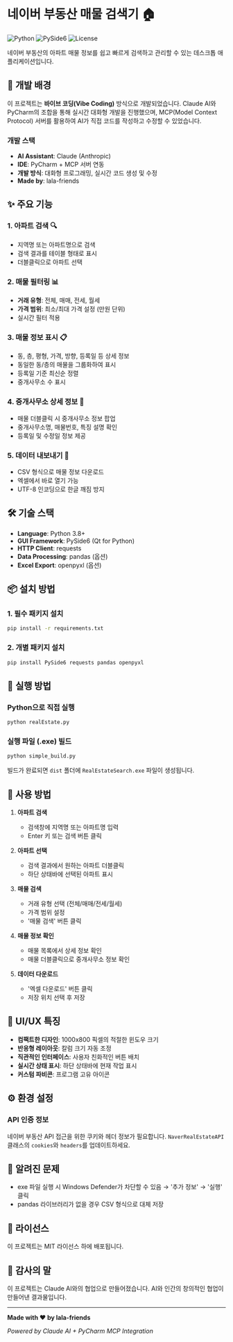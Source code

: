 # 네이버 부동산 매물 검색기 🏠

![Python](https://img.shields.io/badge/python-v3.8+-blue.svg)
![PySide6](https://img.shields.io/badge/PySide6-GUI-green.svg)
![License](https://img.shields.io/badge/license-MIT-orange.svg)

네이버 부동산의 아파트 매물 정보를 쉽고 빠르게 검색하고 관리할 수 있는 데스크톱 애플리케이션입니다.

## 🚀 개발 배경

이 프로젝트는 **바이브 코딩(Vibe Coding)** 방식으로 개발되었습니다. Claude AI와 PyCharm의 조합을 통해 실시간 대화형 개발을 진행했으며, MCP(Model Context Protocol) 서버를 활용하여 AI가 직접 코드를 작성하고 수정할 수 있었습니다.

### 개발 스택
- **AI Assistant**: Claude (Anthropic)
- **IDE**: PyCharm + MCP 서버 연동
- **개발 방식**: 대화형 프로그래밍, 실시간 코드 생성 및 수정
- **Made by**: lala-friends

## ✨ 주요 기능

### 1. 아파트 검색 🔍
- 지역명 또는 아파트명으로 검색
- 검색 결과를 테이블 형태로 표시
- 더블클릭으로 아파트 선택

### 2. 매물 필터링 📊
- **거래 유형**: 전체, 매매, 전세, 월세
- **가격 범위**: 최소/최대 가격 설정 (만원 단위)
- 실시간 필터 적용

### 3. 매물 정보 표시 📋
- 동, 층, 평형, 가격, 방향, 등록일 등 상세 정보
- 동일한 동/층의 매물을 그룹화하여 표시
- 등록일 기준 최신순 정렬
- 중개사무소 수 표시

### 4. 중개사무소 상세 정보 🏢
- 매물 더블클릭 시 중개사무소 정보 팝업
- 중개사무소명, 매물번호, 특징 설명 확인
- 등록일 및 수정일 정보 제공

### 5. 데이터 내보내기 💾
- CSV 형식으로 매물 정보 다운로드
- 엑셀에서 바로 열기 가능
- UTF-8 인코딩으로 한글 깨짐 방지

## 🛠️ 기술 스택

- **Language**: Python 3.8+
- **GUI Framework**: PySide6 (Qt for Python)
- **HTTP Client**: requests
- **Data Processing**: pandas (옵션)
- **Excel Export**: openpyxl (옵션)

## 📦 설치 방법

### 1. 필수 패키지 설치
```bash
pip install -r requirements.txt
```

### 2. 개별 패키지 설치
```bash
pip install PySide6 requests pandas openpyxl
```

## 🚀 실행 방법

### Python으로 직접 실행
```bash
python realEstate.py
```

### 실행 파일 (.exe) 빌드
```bash
python simple_build.py
```
빌드가 완료되면 `dist` 폴더에 `RealEstateSearch.exe` 파일이 생성됩니다.

## 📱 사용 방법

1. **아파트 검색**
   - 검색창에 지역명 또는 아파트명 입력
   - Enter 키 또는 검색 버튼 클릭

2. **아파트 선택**
   - 검색 결과에서 원하는 아파트 더블클릭
   - 하단 상태바에 선택된 아파트 표시

3. **매물 검색**
   - 거래 유형 선택 (전체/매매/전세/월세)
   - 가격 범위 설정
   - '매물 검색' 버튼 클릭

4. **매물 정보 확인**
   - 매물 목록에서 상세 정보 확인
   - 매물 더블클릭으로 중개사무소 정보 확인

5. **데이터 다운로드**
   - '엑셀 다운로드' 버튼 클릭
   - 저장 위치 선택 후 저장

## 🎨 UI/UX 특징

- **컴팩트한 디자인**: 1000x800 픽셀의 적절한 윈도우 크기
- **반응형 레이아웃**: 칼럼 크기 자동 조정
- **직관적인 인터페이스**: 사용자 친화적인 버튼 배치
- **실시간 상태 표시**: 하단 상태바에 현재 작업 표시
- **커스텀 파비콘**: 프로그램 고유 아이콘

## ⚙️ 환경 설정

### API 인증 정보
네이버 부동산 API 접근을 위한 쿠키와 헤더 정보가 필요합니다. `NaverRealEstateAPI` 클래스의 `cookies`와 `headers`를 업데이트하세요.

## 🐛 알려진 문제

- exe 파일 실행 시 Windows Defender가 차단할 수 있음 → '추가 정보' → '실행' 클릭
- pandas 라이브러리가 없을 경우 CSV 형식으로 대체 저장

## 📝 라이선스

이 프로젝트는 MIT 라이선스 하에 배포됩니다.

## 🙏 감사의 말

이 프로젝트는 Claude AI와의 협업으로 만들어졌습니다. AI와 인간의 창의적인 협업이 만들어낸 결과물입니다.

---

**Made with ❤️ by lala-friends**

*Powered by Claude AI + PyCharm MCP Integration*